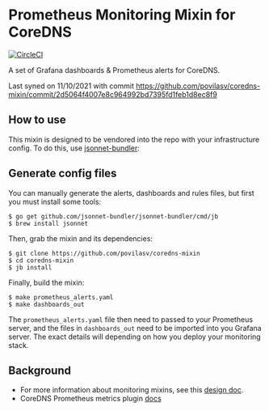 # Prometheus Monitoring Mixin for CoreDNS
[![CircleCI](https://circleci.com/gh/povilasv/coredns-mixin/tree/master.svg?style=shield)](https://circleci.com/gh/povilasv/coredns-mixin)

A set of Grafana dashboards & Prometheus alerts for CoreDNS.

Last syned on 11/10/2021 with commit https://github.com/povilasv/coredns-mixin/commit/2d5064f4007e8c964992bd7395fd1feb1d8ec8f9

## How to use

This mixin is designed to be vendored into the repo with your infrastructure config.
To do this, use [jsonnet-bundler](https://github.com/jsonnet-bundler/jsonnet-bundler):

## Generate config files

You can manually generate the alerts, dashboards and rules files, but first you
must install some tools:

```
$ go get github.com/jsonnet-bundler/jsonnet-bundler/cmd/jb
$ brew install jsonnet
```

Then, grab the mixin and its dependencies:

```
$ git clone https://github.com/povilasv/coredns-mixin
$ cd coredns-mixin
$ jb install
```

Finally, build the mixin:

```
$ make prometheus_alerts.yaml
$ make dashboards_out
```

The `prometheus_alerts.yaml` file then need to passed
to your Prometheus server, and the files in `dashboards_out` need to be imported
into you Grafana server.  The exact details will depending on how you deploy your
monitoring stack.

## Background

* For more information about monitoring mixins, see this [design doc](https://docs.google.com/document/d/1A9xvzwqnFVSOZ5fD3blKODXfsat5fg6ZhnKu9LK3lB4/edit#).
* CoreDNS Prometheus metrics plugin [docs](https://github.com/coredns/coredns/tree/master/plugin/metrics)
